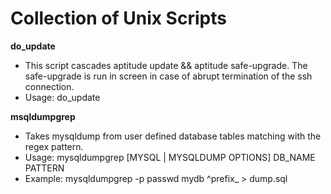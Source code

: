 Collection of Unix Scripts
==========================

__do_update__

- This script cascades aptitude update && aptitude safe-upgrade. The safe-upgrade is run in screen in case of abrupt termination of the ssh connection.
- Usage: do_update

__msqldumpgrep__

- Takes mysqldump from user defined database tables matching with the regex pattern.
- Usage: mysqldumpgrep [MYSQL | MYSQLDUMP OPTIONS] DB_NAME PATTERN
- Example: mysqldumpgrep -p passwd mydb ^prefix_ > dump.sql
